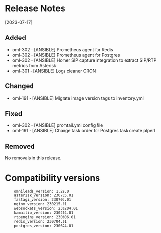 # Release Notes 
[2023-07-17]

## Added

* oml-302 - [ANSIBLE] Prometheus agent for Redis
* oml-302 - [ANSIBLE] Prometheus agent for Postgres
* oml-302 - [ANSIBLE] Homer SIP capture integration to extract SIP/RTP metrics from Asterisk
* oml-301 - [ANSIBLE] Logs cleaner CRON

## Changed

* oml-191 - [ANSIBLE] Migrate image version tags to inventory.yml

## Fixed

* oml-302 - [ANSIBLE] promtail.yml config file
* oml-191 - [ANSIBLE] Change task order for Postgres task create plperl 

## Removed

No removals in this release.

# Compatibility versions

```
    omnileads_version: 1.29.0
    asterisk_version: 230715.01
    fastagi_version: 230703.01
    nginx_version: 230215.01    
    websockets_version: 230204.01    
    kamailio_version: 230204.01    
    rtpengine_version: 230606.01
    redis_version: 230704.01
    postgres_version: 230624.01
```

